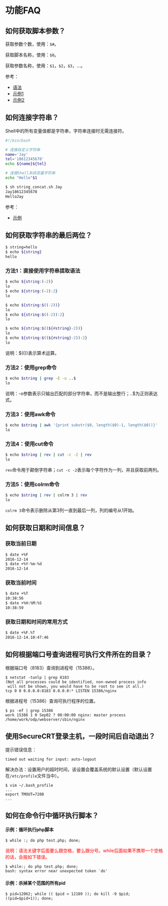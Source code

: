 # 功能FAQ

## 如何获取脚本参数？

获取参数个数，使用：`$#`。

获取脚本名称，使用：`$0`。

获取参数名称，使用：`$1`，`$2`，`$3`，...。

参考：
- [语法](#docs/syntax#常用的特殊变量)
- [示例1](https://github.com/mumingv/shell/blob/master/books/my_shell_cookbook/c01/function.sh)
- [示例2](https://github.com/mumingv/shell/blob/master/books/my_shell_cookbook/c04/4_02_word_freq.sh)


## 如何连接字符串？

Shell中的所有变量值都是字符串，字符串连接时无需连接符。

```bash
#!/bin/bash

# 连接自定义字符串
name='Jay'
tel='18612345678'
echo ${name}${tel}

# 连接Shell系统变量字符串 
echo "Hello"$1
```
```bash
$ sh string_concat.sh Jay
Jay18612345678
HelloJay
```

参考：
- [示例](https://github.com/mumingv/shell/blob/master/funcpoint/string_concat.sh)


## 如何获取字符串的最后两位？

```bash
$ string=hello 
$ echo ${string}
hello
```

### 方法1：直接使用字符串提取语法

```bash
$ echo ${string:(-2)}
lo
$ echo ${string:(-2):2}
lo
```
```bash
$ echo ${string:$((-2))}
lo
$ echo ${string:$((-2)):2}
lo
```
```bash
$ echo ${string:$((${#string}-2))}  
lo
$ echo ${string:$((${#string}-2)):2}
lo
```

说明：$(())表示算术运算。


### 方法2：使用grep命令

```bash
$ echo $string | grep -E -o ..$
lo
```

说明：-o参数表示只输出匹配的部分字符串，而不是输出整行；..$为正则表达式。


### 方法3：使用awk命令

```bash
$ echo $string | awk '{print substr($0, length($0)-1, length($0))}'
lo
```


### 方法4：使用cut命令

```bash
$ echo $string | rev | cut -c -2 | rev
lo
```

`rev`命令用于颠倒字符串；`cut -c -2`表示每个字符作为一列，并且获取前两列。


### 方法5：使用colrm命令

```bash
$ echo $string | rev | colrm 3 | rev
lo
```

`colrm 3`命令表示删除从第3列一直到最后一列，列的编号从1开始。


## 如何获取日期和时间信息？

### 获取当前日期

```bash
$ date +%F
2016-12-14
$ date +%Y-%m-%d
2016-12-14
```


### 获取当前时间

```bash
$ date +%T
10:38:56
$ date +%H:%M:%S
10:38:59
```


### 获取日期和时间的常用方式

```bash
$ date +%F.%T
2016-12-14.10:47:46
```


## 如何根据端口号查询进程可执行文件所在的目录？

根据端口号（8183）查询到进程号（15386）。

```
$ netstat -tunlp | grep 8183
(Not all processes could be identified, non-owned process info
 will not be shown, you would have to be root to see it all.)
tcp 0 0 0.0.0.0:8183 0.0.0.0:* LISTEN 15386/nginx
```

根据进程号（15386）查询可执行程序的位置。
```
$ ps -ef | grep 15386
work 15386 1 0 Sep02 ? 00:00:00 nginx: master process /home/work/odp/webserver/sbin/nginx
```


## 使用SecureCRT登录主机，一段时间后自动退出？

提示错误信息：

```
timed out waiting for input: auto-logout
```

解决办法：设置用户的超时时间，该设置会覆盖系统的默认设置（默认设置在`/etc/profile`文件当中）。

```
$ vim ~/.bash_profile
...
export TMOUT=7200
...
```


## 如何在命令行中循环执行脚本？

#### 示例：循环执行php脚本

```
$ while :; do php test.php; done;
```

<font color="red">
说明：语法关键字后面要么跟空格，要么跟分号。while后面如果不携带一个空格的话，会报如下错误。
</font>

```
$ while:; do php test.php; done; 
bash: syntax error near unexpected token `do'
```


#### 示例：杀掉某个范围的所有pid

```
$ pid=12062; while (( $pid < 12189 )); do kill -9 $pid; ((pid=$pid+1)); done;
```

